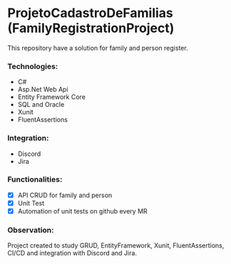 # ProjetoCadastroDeFamilias (FamilyRegistrationProject)

This repository have a solution for family and person register.

### Technologies:
- C#
- Asp.Net Web Api
- Entity Framework Core
- SQL and Oracle
- Xunit
- FluentAssertions

### Integration:
- Discord
- Jira

### Functionalities:
- [x] API CRUD for family and person
- [x] Unit Test
- [x] Automation of unit tests on github every MR

### Observation:
Project created to study GRUD, EntityFramework, Xunit, FluentAssertions, CI/CD and integration with Discord and Jira.
